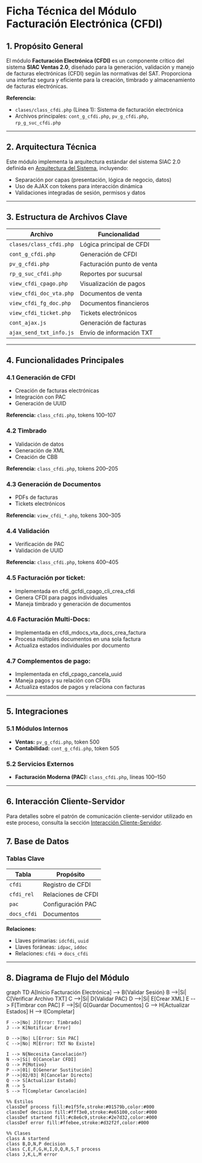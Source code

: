 
# Ficha Técnica del Módulo Facturación Electrónica (CFDI)

## 1. Propósito General

El módulo **Facturación Electrónica (CFDI)** es un componente crítico del sistema **SIAC Ventas 2.0**, diseñado para la generación, validación y manejo de facturas electrónicas (CFDI) según las normativas del SAT. Proporciona una interfaz segura y eficiente para la creación, timbrado y almacenamiento de facturas electrónicas.

**Referencia:**

- `clases/class_cfdi.php` (Línea 1): Sistema de facturación electrónica  
- Archivos principales: `cont_g_cfdi.php`, `pv_g_cfdi.php`, `rp_g_suc_cfdi.php`

---

## 2. Arquitectura Técnica

Este módulo implementa la arquitectura estándar del sistema SIAC 2.0 definida en [Arquitectura del Sistema](../global/arquitectura.md), incluyendo:

- Separación por capas (presentación, lógica de negocio, datos)
- Uso de AJAX con tokens para interacción dinámica
- Validaciones integradas de sesión, permisos y datos

---

## 3. Estructura de Archivos Clave

| Archivo                | Funcionalidad                    |
|------------------------|----------------------------------|
| `clases/class_cfdi.php`| Lógica principal de CFDI         |
| `cont_g_cfdi.php`      | Generación de CFDI               |
| `pv_g_cfdi.php`        | Facturación punto de venta       |
| `rp_g_suc_cfdi.php`    | Reportes por sucursal            |
| `view_cfdi_cpago.php`  | Visualización de pagos           |
| `view_cfdi_doc_vta.php`| Documentos de venta              |
| `view_cfdi_fg_doc.php` | Documentos financieros           |
| `view_cfdi_ticket.php` | Tickets electrónicos             |
| `cont_ajax.js`| Generación de facturas |
| `ajax_send_txt_info.js`|  Envío de información TXT | 
---

## 4. Funcionalidades Principales

### 4.1 Generación de CFDI

- Creación de facturas electrónicas  
- Integración con PAC  
- Generación de UUID  

**Referencia:** `class_cfdi.php`, tokens 100–107

### 4.2 Timbrado

- Validación de datos  
- Generación de XML  
- Creación de CBB  

**Referencia:** `class_cfdi.php`, tokens 200–205

### 4.3 Generación de Documentos

- PDFs de facturas  
- Tickets electrónicos  

**Referencia:** `view_cfdi_*.php`, tokens 300–305

### 4.4 Validación

- Verificación de PAC  
- Validación de UUID  

**Referencia:** `class_cfdi.php`, tokens 400–405

### 4.5 Facturación por ticket:

- Implementada en cfdi_gcfdi_cpago_cli_crea_cfdi
- Genera CFDI para pagos individuales
- Maneja timbrado y generación de documentos

### 4.6 Facturación Multi-Docs:

- Implementada en cfdi_mdocs_vta_docs_crea_factura
- Procesa múltiples documentos en una sola factura
- Actualiza estados individuales por documento


### 4.7 Complementos de pago:

- Implementada en cfdi_cpago_cancela_uuid
- Maneja pagos y su relación con CFDIs
- Actualiza estados de pagos y relaciona con facturas



---

## 5. Integraciones

### 5.1 Módulos Internos

- **Ventas:** `pv_g_cfdi.php`, token 500  
- **Contabilidad:** `cont_g_cfdi.php`, token 505

### 5.2 Servicios Externos

- **Facturación Moderna (PAC):** `class_cfdi.php`, líneas 100–150

---


## 6. Interacción Cliente-Servidor

Para detalles sobre el patrón de comunicación cliente-servidor utilizado en este proceso, consulta la sección [Interacción Cliente-Servidor](../global/interaccion_cliente_servidor.md).




## 7. Base de Datos

### Tablas Clave

| Tabla       | Propósito               |
|-------------|--------------------------|
| `cfdi`      | Registro de CFDI         |
| `cfdi_rel`  | Relaciones de CFDI       |
| `pac`       | Configuración PAC        |
| `docs_cfdi` | Documentos               |

**Relaciones:**

- Llaves primarias: `idcfdi`, `uuid`  
- Llaves foráneas: `idpac`, `iddoc`  
- Relaciones: `cfdi` → `docs_cfdi`

---


## 8. Diagrama de Flujo del Módulo

<div class="mermaid">
graph TD
    A[Inicio Facturación Electrónica] --> B{Validar Sesión}
    B -->|Sí| C[Verificar Archivo TXT]
    C -->|Sí| D{Validar PAC}
    D -->|Sí| E[Crear XML]
    E --> F[Timbrar con PAC]
    F -->|Sí| G[Guardar Documentos]
    G --> H[Actualizar Estados]
    H --> I[Completar]
    
    F -->|No| J[Error: Timbrado]
    J --> K[Notificar Error]
    
    D -->|No| L[Error: Sin PAC]
    C -->|No| M[Error: TXT No Existe]
    
    I --> N{Necesita Cancelación?}
    N -->|Sí| O[Cancelar CFDI]
    O --> P{Motivo}
    P -->|01| Q[Generar Sustitución]
    P -->|02/03| R[Cancelar Directo]
    Q --> S[Actualizar Estado]
    R --> S
    S --> T[Completar Cancelación]

    %% Estilos
    classDef process fill:#e1f5fe,stroke:#01579b,color:#000
    classDef decision fill:#fff3e0,stroke:#e65100,color:#000
    classDef startend fill:#c8e6c9,stroke:#2e7d32,color:#000
    classDef error fill:#ffebee,stroke:#d32f2f,color:#000

    %% Clases
    class A startend
    class B,D,N,P decision
    class C,E,F,G,H,I,O,Q,R,S,T process
    class J,K,L,M error

</div> 


